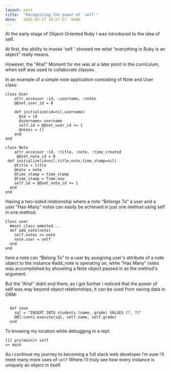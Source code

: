 ```yaml
---
layout: post
title:  "Recognizing the power of `self`"
date:   2016-05-27 10:57:57 -0400
---
```


At the early stage of Object-Oriented Ruby I was introduced to the idea of self.

At first, the ability to invoke 'self ' showed me what “everything in Ruby is an object” really means.

However, the "Aha!" Moment for me was at a later point in the curriculum, when self was used to collaborate classes.

In an example of a simple note application consisting of Note and User class:

```
class User
    attr_accessor :id, :username, :notes
    @@set_user_id = 0

    def initialize(id=nil,username)
      @id = id
      @username= username
      self.id = @@set_user_id += 1    
      @notes = [] 
    end
end
```


```
class Note
    attr_accessor :id, :title, :note, :time_created
     @@set_note_id = 0
 def initialize(id=nil,title,note,time_stamp=nil) 
    @title = title 
    @note = note
    @time_stamp = time_stamp
    @time_stamp = Time.now    
    self.id = @@set_note_id += 1
  end
end
```
Having a two-sided relationship where a note “Belongs To” a user and a user “Has-Many” notes can easily be achieved in just one method using self in one method.

```
Class user
  #most class ommited...
  def add_note(note)
    self.notes << note
    note.user = self
  end
end
```

here a note can “Belong To” to a user by assigning user's attribute of a note object  to the instance #add_note is operating on, while “Has Many” notes was accomplished by shoveling a Note object  passed in as the method's argument.

But the “Aha!” didnt end there, as i got further i noticed that the power of self was way beyond object relationships, it can be used from saving data in ORM:
```

  def save
    sql = "INSERT INTO students (name, grade) VALUES (?, ?)"
    DB[:conn].execute(sql, self.name, self.grade)
  end
```  

To knowing my location while debugging in a repl:

```
[1] pry(main)> self
=> main
```

 As i continue my journey to becoming a full stack web developer i’m sure i’ll meet many more uses of `self` 
 Where i'll truly see how every instance is uniquely an object in itself.

